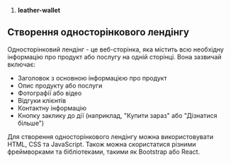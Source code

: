 1.  **leather-wallet**

## Створення односторінкового лендінгу

Односторінковий лендінг - це веб-сторінка, яка містить всю необхідну інформацію про продукт або послугу на одній сторінці. Вона зазвичай включає:

- Заголовок з основною інформацією про продукт
- Опис продукту або послуги
- Фотографії або відео
- Відгуки клієнтів
- Контактну інформацію
- Кнопку заклику до дії (наприклад, "Купити зараз" або "Дізнатися більше")

Для створення односторінкового лендінгу можна використовувати HTML, CSS та JavaScript. Також можна скористатися різними фреймворками та бібліотеками, такими як Bootstrap або React.
